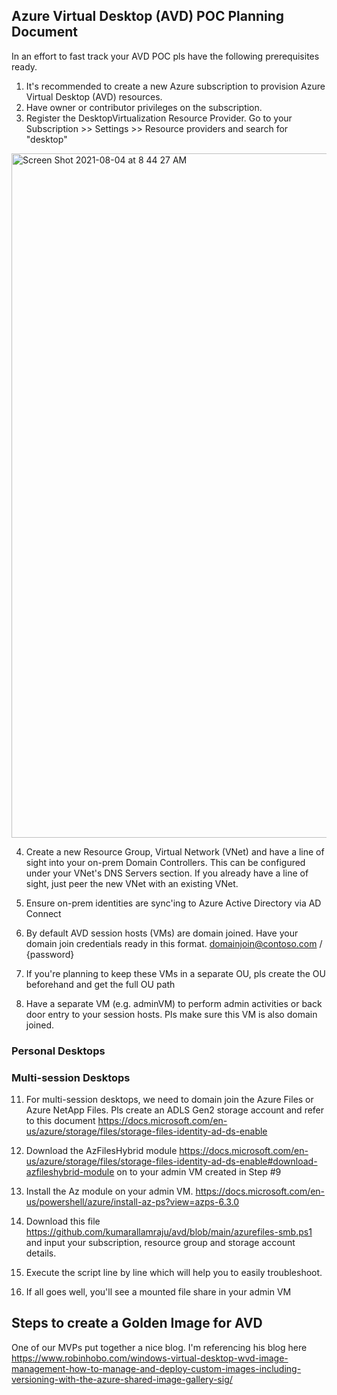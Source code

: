 
## Azure Virtual Desktop (AVD) POC Planning Document

In an effort to fast track your AVD POC pls have the following prerequisites ready.

1. It's recommended to create a new Azure subscription to provision Azure Virtual Desktop (AVD) resources.
2. Have owner or contributor privileges on the subscription.
3. Register the DesktopVirtualization Resource Provider. Go to your Subscription >> Settings >> Resource providers and search for "desktop"

<img width="1095" alt="Screen Shot 2021-08-04 at 8 44 27 AM" src="https://user-images.githubusercontent.com/15897803/128211842-228f1af7-9992-4671-a7f9-c2bf8191b703.png">

4. Create a new Resource Group, Virtual Network (VNet) and have a line of sight into your on-prem Domain Controllers. This can be configured under your VNet's DNS Servers section. If you already have a line of sight, just peer the new VNet with an existing VNet.

5. Ensure on-prem identities are sync'ing to Azure Active Directory via AD Connect

6. By default AVD session hosts (VMs) are domain joined. Have your domain join credentials ready in this format. domainjoin@contoso.com / {password}

8. If you're planning to keep these VMs in a separate OU, pls create the OU beforehand and get the full OU path
9. Have a separate VM (e.g. adminVM) to perform admin activities or back door entry to your session hosts. Pls make sure this VM is also domain joined.

### Personal Desktops

### Multi-session Desktops

11. For multi-session desktops, we need to domain join the Azure Files or Azure NetApp Files. Pls create an ADLS Gen2 storage account and refer to this document https://docs.microsoft.com/en-us/azure/storage/files/storage-files-identity-ad-ds-enable 

10. Download the AzFilesHybrid module https://docs.microsoft.com/en-us/azure/storage/files/storage-files-identity-ad-ds-enable#download-azfileshybrid-module on to your admin VM created in Step #9


11. Install the Az module on your admin VM. https://docs.microsoft.com/en-us/powershell/azure/install-az-ps?view=azps-6.3.0

12. Download this file https://github.com/kumarallamraju/avd/blob/main/azurefiles-smb.ps1 and input your subscription, resource group and storage account details.

14. Execute the script line by line which will help you to easily troubleshoot.

15. If all goes well, you'll see a mounted file share in your admin VM



## Steps to create a Golden Image for AVD

One of our MVPs put together a nice blog. I'm referencing his blog here https://www.robinhobo.com/windows-virtual-desktop-wvd-image-management-how-to-manage-and-deploy-custom-images-including-versioning-with-the-azure-shared-image-gallery-sig/
